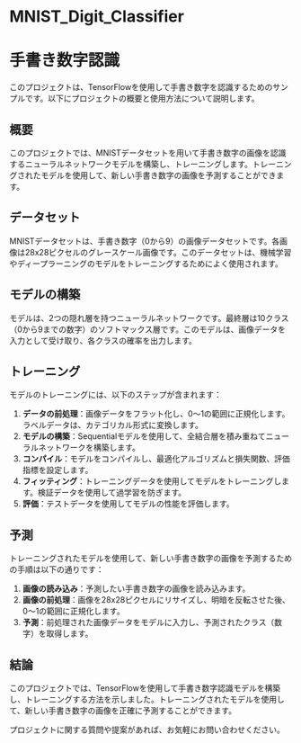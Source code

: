 # MNIST_Digit_Classifier

# 手書き数字認識

このプロジェクトは、TensorFlowを使用して手書き数字を認識するためのサンプルです。以下にプロジェクトの概要と使用方法について説明します。

## 概要

このプロジェクトでは、MNISTデータセットを用いて手書き数字の画像を認識するニューラルネットワークモデルを構築し、トレーニングします。トレーニングされたモデルを使用して、新しい手書き数字の画像を予測することができます。

## データセット

MNISTデータセットは、手書き数字（0から9）の画像データセットです。各画像は28x28ピクセルのグレースケール画像です。このデータセットは、機械学習やディープラーニングのモデルをトレーニングするためによく使用されます。

## モデルの構築

モデルは、2つの隠れ層を持つニューラルネットワークです。最終層は10クラス（0から9までの数字）のソフトマックス層です。このモデルは、画像データを入力として受け取り、各クラスの確率を出力します。

## トレーニング

モデルのトレーニングには、以下のステップが含まれます：

1. **データの前処理**：画像データをフラット化し、0〜1の範囲に正規化します。ラベルデータは、カテゴリカル形式に変換します。
2. **モデルの構築**：Sequentialモデルを使用して、全結合層を積み重ねてニューラルネットワークを構築します。
3. **コンパイル**：モデルをコンパイルし、最適化アルゴリズムと損失関数、評価指標を設定します。
4. **フィッティング**：トレーニングデータを使用してモデルをトレーニングします。検証データを使用して過学習を防ぎます。
5. **評価**：テストデータを使用してモデルの性能を評価します。

## 予測

トレーニングされたモデルを使用して、新しい手書き数字の画像を予測するための手順は以下の通りです：

1. **画像の読み込み**：予測したい手書き数字の画像を読み込みます。
2. **画像の前処理**：画像を28x28ピクセルにリサイズし、明暗を反転させた後、0〜1の範囲に正規化します。
3. **予測**：前処理された画像データをモデルに入力し、予測されたクラス（数字）を取得します。

## 結論

このプロジェクトでは、TensorFlowを使用して手書き数字認識モデルを構築し、トレーニングする方法を示しました。トレーニングされたモデルを使用して、新しい手書き数字の画像を正確に予測することができます。

プロジェクトに関する質問や提案があれば、お気軽にお問い合わせください。
